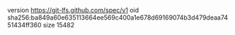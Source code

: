 version https://git-lfs.github.com/spec/v1
oid sha256:ba849a60e635113664ee569c400a1e678d69169074b3d479deaa7451434ff360
size 15482
